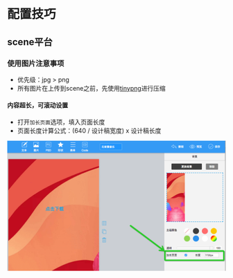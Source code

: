 # 配置技巧

## scene平台

### 使用图片注意事项

  * 优先级：jpg > png
  * 所有图片在上传到scene之前，先使用[tinypng](https://tinypng.com/)进行压缩

#### 内容超长，可滚动设置

  * 打开`加长页面`选项，填入页面长度
  * 页面长度计算公式：(640 / 设计稿宽度) x 设计稿长度

  ![代码注入](scene_imgs/scene_7.png)
